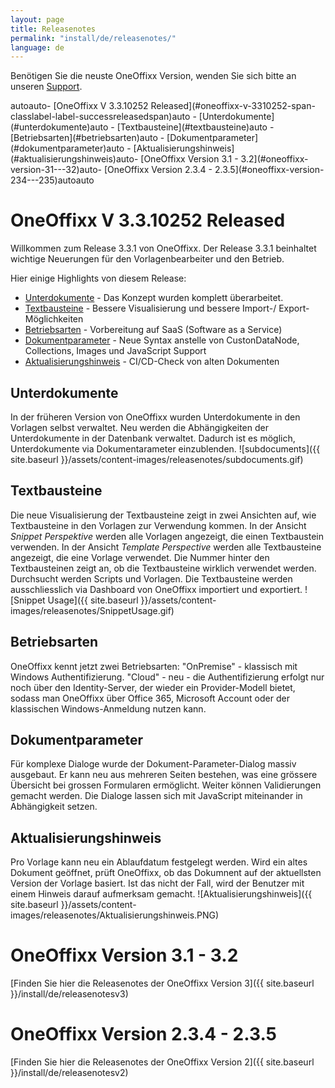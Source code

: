 ```yaml
---
layout: page
title: Releasenotes
permalink: "install/de/releasenotes/"
language: de
---
```


Benötigen Sie die neuste OneOffixx Version, wenden Sie sich bitte an unseren [Support](http://oneoffixx.com/services/support/).

<!-- TOC -->autoauto- [OneOffixx V 3.3.10252 <span class="label label-success">Released</span>](#oneoffixx-v-3310252-span-classlabel-label-successreleasedspan)auto    - [Unterdokumente](#unterdokumente)auto    - [Textbausteine](#textbausteine)auto    - [Betriebsarten](#betriebsarten)auto    - [Dokumentparameter](#dokumentparameter)auto    - [Aktualisierungshinweis](#aktualisierungshinweis)auto- [OneOffixx Version 3.1 - 3.2](#oneoffixx-version-31---32)auto- [OneOffixx Version 2.3.4 - 2.3.5](#oneoffixx-version-234---235)autoauto<!-- /TOC -->

# OneOffixx V 3.3.10252 <span class="label label-success">Released</span>

Willkommen zum Release 3.3.1 von OneOffixx. Der Release 3.3.1 beinhaltet wichtige Neuerungen für den Vorlagenbearbeiter und den Betrieb.

Hier einige Highlights von diesem Release:
* [Unterdokumente](#unterdokumente) - Das Konzept wurden komplett überarbeitet.
* [Textbausteine](#textbausteine) - Bessere Visualisierung und bessere Import-/ Export-Möglichkeiten
* [Betriebsarten](#betriebsarten) - Vorbereitung auf SaaS (Software as a Service)
* [Dokumentparameter](#dokumentparameter) - Neue Syntax anstelle von CustonDataNode, Collections, Images und JavaScript Support
* [Aktualisierungshinweis](#Aktualisierungshinweis) - CI/CD-Check von alten Dokumenten

## Unterdokumente
In der früheren Version von OneOffixx wurden Unterdokumente in den Vorlagen selbst verwaltet. Neu werden die Abhängigkeiten der Unterdokumente in der Datenbank verwaltet. Dadurch ist es möglich, Unterdokumente via Dokumentarameter einzublenden.
![subdocuments]({{ site.baseurl }}/assets/content-images/releasenotes/subdocuments.gif)

## Textbausteine
Die neue Visualisierung der Textbausteine zeigt in zwei Ansichten auf, wie Textbausteine in den Vorlagen zur Verwendung kommen. In der Ansicht *Snippet Perspektive* werden alle Vorlagen angezeigt, die einen Textbaustein verwenden. In der Ansicht *Template Perspective* werden alle Textbausteine angezeigt, die eine Vorlage verwendet. Die Nummer hinter den Textbausteinen zeigt an, ob die Textbausteine wirklich verwendet werden. Durchsucht werden Scripts und Vorlagen. Die Textbausteine werden ausschliesslich via Dashboard von OneOffixx importiert und exportiert.
![Snippet Usage]({{ site.baseurl }}/assets/content-images/releasenotes/SnippetUsage.gif)

## Betriebsarten
OneOffixx kennt jetzt zwei Betriebsarten: "OnPremise" - klassisch mit Windows Authentifizierung. "Cloud" - neu - die Authentifizierung erfolgt nur noch über den Identity-Server, der wieder ein Provider-Modell bietet, sodass man OneOffixx über Office 365, Microsoft Account oder der klassischen Windows-Anmeldung nutzen kann.

## Dokumentparameter
Für komplexe Dialoge wurde der Dokument-Parameter-Dialog massiv ausgebaut. Er kann neu aus mehreren Seiten bestehen, was eine grössere Übersicht bei grossen Formularen ermöglicht. Weiter können Validierungen gemacht werden. Die Dialoge lassen sich mit JavaScript miteinander in Abhängigkeit setzen.

## Aktualisierungshinweis
Pro Vorlage kann neu ein Ablaufdatum festgelegt werden. Wird ein altes Dokument geöffnet, prüft OneOffixx, ob das Dokumnent auf der aktuellsten Version der Vorlage basiert. Ist das nicht der Fall, wird der Benutzer mit einem Hinweis darauf aufmerksam gemacht.
![Aktualisierungshinweis]({{ site.baseurl }}/assets/content-images/releasenotes/Aktualisierungshinweis.PNG)

# OneOffixx Version 3.1 - 3.2
[Finden Sie hier die Releasenotes der OneOffixx Version 3]({{ site.baseurl }}/install/de/releasenotesv3)

# OneOffixx Version 2.3.4 - 2.3.5
[Finden Sie hier die Releasenotes der OneOffixx Version 2]({{ site.baseurl }}/install/de/releasenotesv2)
